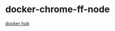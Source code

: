 # docker-chrome-ff-node		

[docker hub](https://hub.docker.com/r/pilshchikov/docker-node-ff-chrome/)

